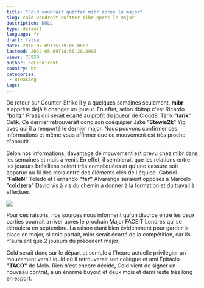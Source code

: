 ```yaml
---
title: "Cold voudrait quitter mibr après le major"
slug: cold-voudrait-quitter-mibr-apres-le-major
description: NULL
type: default
language: fr
draft: false
date: 2018-07-09T15:39:06.000Z
lastmod: 2022-05-09T18:55:20.000Z
views: 75950
author: neLendirekt
country: br
categories:
 - Breaking
tags:
---
```

De retour sur Counter-Strike il y a quelques semaines seulement, **mibr** s'apprête déjà à changer un joueur. En effet, selon dbltap c'est Ricardo "**boltz**" Prass qui serait écarté au profit du joueur de Cloud9, Tarik “**tarik**” Celik. Ce dernier retrouverait donc son coéquipier Jake "**Stewie2k**" Yip avec qui il a remporté le dernier major. Nous pouvons confirmer ces informations et même vous affirmer que ce mouvement est très proche d'aboutir.

Selon nos informations, davantage de mouvement est prévu chez mibr dans les semaines et mois à venir. En effet, il semblerait que les relations entre les joueurs brésiliens soient très compliquées et qu'une cassure soit apparue au fil des mois entre des éléments clés de l'équipe. Gabriel "**FalleN**" Toledo et Fernando **"fer"** Alvarenga seraient opposés à Marcelo "**coldzera**" David vis à vis du chemin à donner à la formation et du travail à effectuer.

![](https://flickshot-ue.s3.eu-west-2.amazonaws.com/flickshot/article/5b2eb4ab409b9/images/cDbhPMFmtT8VqFRy2auImvo0VXnaBpm7qND981KZ.jpeg)

Pour ces raisons, nos sources nous informent qu'un divorce entre les deux parties pourrait arriver après le prochain Major FACEIT Londres qui se déroulera en septembre. La raison étant bien évidemment pour garder la place en major, si cold partait, mibr serait écarté de la compétition, car ils n'auraient que 2 joueurs du précédent major. 

Cold serait donc sur le départ et semble à l'heure actuelle privilégier un mouvement vers Liquid où il retrouverait son collègue et ami Epitácio **"TACO"** de Melo. Rien n'est encore décidé, Cold vient de signer un nouveau contrat, a un énorme buyout et deux mois et demi reste très long en esport.
